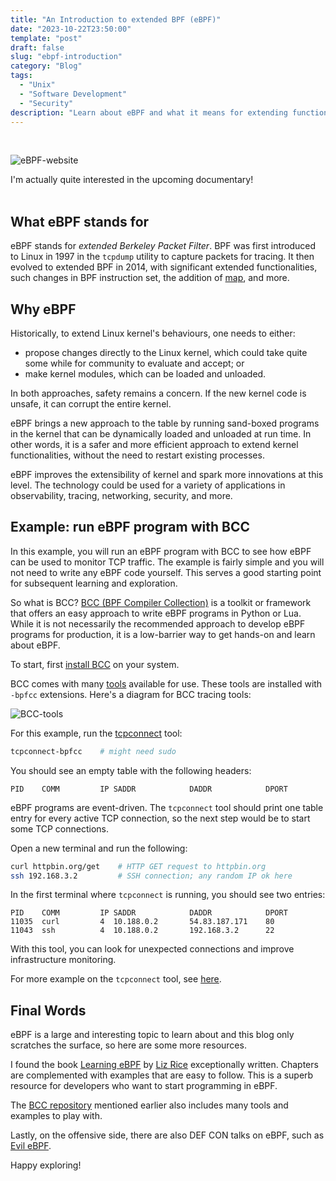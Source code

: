 ```yaml
---
title: "An Introduction to extended BPF (eBPF)"
date: "2023-10-22T23:50:00"
template: "post"
draft: false
slug: "ebpf-introduction"
category: "Blog"
tags:
  - "Unix"
  - "Software Development"
  - "Security"
description: "Learn about eBPF and what it means for extending functionalities in Linux kernel. Run an example of an eBPF program with BCC tool."
---
```


<br>

![eBPF-website](/media/ebpg.png)
<figcaption>I'm actually quite interested in the upcoming documentary!</figcaption>

<br>

## What eBPF stands for

eBPF stands for _extended Berkeley Packet Filter_. BPF was first introduced to Linux in 1997 in the `tcpdump` utility to capture packets for tracing. It then evolved to extended BPF in 2014, with significant extended functionalities, such changes in BPF instruction set, the addition of [map](https://www.kernel.org/doc/html/v5.18/bpf/maps.html), and more.

## Why eBPF

Historically, to extend Linux kernel's behaviours, one needs to either:

* propose changes directly to the Linux kernel, which could take quite some while for community to evaluate and accept; or
* make kernel modules, which can be loaded and unloaded.

In both approaches, safety remains a concern. If the new kernel code is unsafe, it can corrupt the entire kernel.

eBPF brings a new approach to the table by running sand-boxed programs in the kernel that can be dynamically loaded and unloaded at run time. In other words, it is a safer and more efficient approach to extend kernel functionalities, without the need to restart existing processes.

eBPF improves the extensibility of kernel and spark more innovations at this level. The technology could be used for a variety of applications in observability, tracing, networking, security, and more.

## Example: run eBPF program with BCC

In this example, you will run an eBPF program with BCC to see how eBPF can be used to monitor TCP traffic. The example is fairly simple and you will not need to write any eBPF code yourself. This serves a good starting point for subsequent learning and exploration.

So what is BCC? [BCC (BPF Compiler Collection)](https://github.com/iovisor/bcc) is a toolkit or framework that offers an easy approach to write eBPF programs in Python or Lua. While it is not necessarily the recommended approach to develop eBPF programs for production, it is a low-barrier way to get hands-on and learn about eBPF.

To start, first [install BCC](https://github.com/iovisor/bcc/blob/master/INSTALL.md) on your system.

BCC comes with many [tools](https://github.com/iovisor/bcc/tree/master/tools) available for use. These tools are installed with `-bpfcc` extensions. Here's a diagram for BCC tracing tools:

![BCC-tools](https://github.com/iovisor/bcc/blob/master/images/bcc_tracing_tools_2019.png?raw=true)

For this example, run the [tcpconnect](https://github.com/iovisor/bcc/blob/master/tools/tcpconnect.py) tool:

```bash
tcpconnect-bpfcc    # might need sudo
```

You should see an empty table with the following headers:

```text
PID    COMM         IP SADDR            DADDR            DPORT
```

eBPF programs are event-driven. The `tcpconnect` tool should print one table entry for every active TCP connection, so the next step would be to start some TCP connections.

Open a new terminal and run the following:

```bash
curl httpbin.org/get    # HTTP GET request to httpbin.org
ssh 192.168.3.2         # SSH connection; any random IP ok here
```

In the first terminal where `tcpconnect` is running, you should see two entries:

```text
PID    COMM         IP SADDR            DADDR            DPORT
11035  curl         4  10.188.0.2       54.83.187.171    80  
11043  ssh          4  10.188.0.2       192.168.3.2      22
```

With this tool, you can look for unexpected connections and improve infrastructure monitoring.

For more example on the `tcpconnect` tool, see [here](https://github.com/iovisor/bcc/blob/master/tools/tcpconnect_example.txt).

## Final Words

eBPF is a large and interesting topic to learn about and this blog only scratches the surface, so here are some more resources.

I found the book [Learning eBPF](https://www.oreilly.com/library/view/learning-ebpf/9781098135119/) by [Liz Rice](https://github.com/lizrice) exceptionally written. Chapters are complemented with examples that are easy to follow. This is a superb resource for developers who want to start programming in eBPF.

The [BCC repository](https://github.com/iovisor/bcc) mentioned earlier also includes many tools and examples to play with.

Lastly, on the offensive side, there are also DEF CON talks on eBPF, such as [Evil eBPF](https://www.youtube.com/watch?v=yrrxFZfyEsw).

Happy exploring!

<br>
